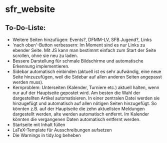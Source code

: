 # sfr_website

## To-Do-Liste:
- Weitere Seiten hinzufügen:
	Events?, DFMM-LV, SFB Jugend?, Links
- 'nach oben'-Button verbessern: Im Moment sind es nur Links zu ebender 
	Seite. Mit JS kann man bestimmt einfach zum Start der Seite scrollen, ohne 
	sie neu zu laden.
- Bessere Darstellung für schmale Bildschirme und automatische Erkennung 
	implementieren.
- Sidebar automatisch einbinden (aktuell ist es sehr aufwändig, eine neue Seite
	hinzuzufügen, weil die Sidebar auf allen anderen Seiten angepasst werden muss).
- Kernproblem: Unterseiten (Kalender, Turniere etc.) aktuell halten, wenn nur auf der
	Hauptseite gepostet wird. Am besten die Wahl der dargestellten Artikel
	automatisieren. In einer zentralen Datei werden sie hinzugefügt und automatisch
	auf allen nötigen Seiten hinzugefügt. So könnten z.B. auf der Hauptseite die
	zehn aktuellsten Meldungen dargestellt werden, alte werden automatisch entfernt.
	Im Kalender könnten die vergangenen Daten automatisch entfernt werden.
- Startseite mit Inhalt füllen
- LaTeX-Template für Ausschreibungen aufsetzen
- Die Warnings in tidy.log beheben
